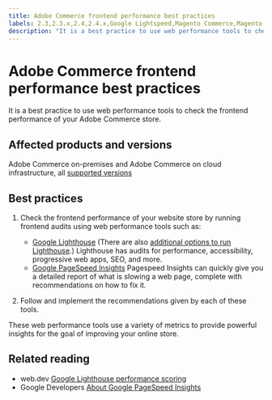 ```yaml
---
title: Adobe Commerce frontend performance best practices
labels: 2.3,2.3.x,2.4,2.4.x,Google Lightspeed,Magento Commerce,Magento Commerce Cloud,Pagespeed Insights,best practices,frontend performance tool,seo,store,Adobe Commerce,on-premises,cloud infrastructure
description: "It is a best practice to use web performance tools to check the frontend performance of your Adobe Commerce store."
---
```


# Adobe Commerce frontend performance best practices

It is a best practice to use web performance tools to check the frontend performance of your Adobe Commerce store.

## Affected products and versions

Adobe Commerce on-premises and Adobe Commerce on cloud infrastructure, all [supported versions](https://magento.com/sites/default/files/magento-software-lifecycle-policy.pdf)

## Best practices

1. Check the frontend performance of your website store by running frontend audits using web performance tools such as:
    * [Google Lighthouse](https://web.dev/measure/) (There are also [additional options to run Lighthouse](https://developers.google.com/web/tools/lighthouse/).) Lighthouse has audits for performance, accessibility, progressive web apps, SEO, and more.
    * [Google PageSpeed Insights](https://developers.google.com/speed/pagespeed/insights/) Pagespeed Insights can quickly give you a detailed report of what is slowing a web page, complete with recommendations on how to fix it.

1. Follow and implement the recommendations given by each of these tools.

These web performance tools use a variety of metrics to provide powerful insights for the goal of improving your online store.

## Related reading

* web.dev [Google Lighthouse performance scoring](https://web.dev/performance-scoring/)
* Google Developers [About Google PageSpeed Insights](https://developers.google.com/speed/pagespeed/insights/) 